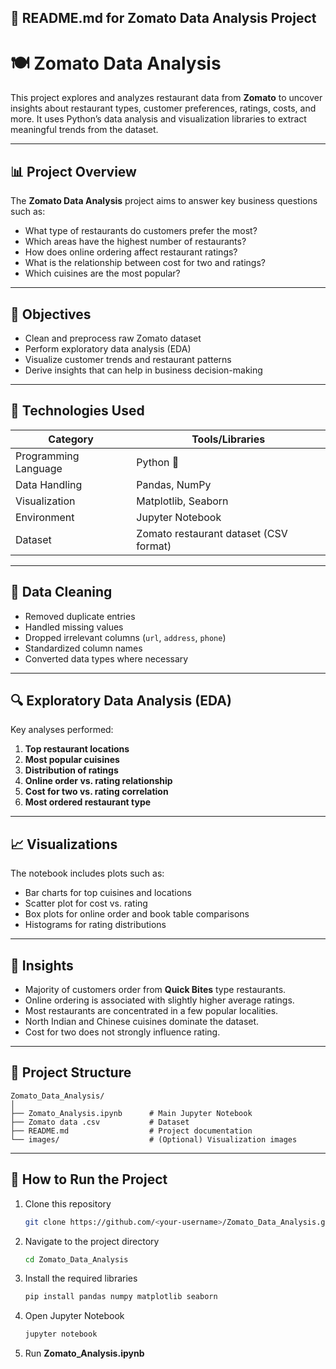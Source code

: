## 🧾 **README.md for Zomato Data Analysis Project**

# 🍽️ Zomato Data Analysis

This project explores and analyzes restaurant data from **Zomato** to uncover insights about restaurant types, customer preferences, ratings, costs, and more.
It uses Python’s data analysis and visualization libraries to extract meaningful trends from the dataset.

---

## 📊 **Project Overview**

The **Zomato Data Analysis** project aims to answer key business questions such as:

* What type of restaurants do customers prefer the most?
* Which areas have the highest number of restaurants?
* How does online ordering affect restaurant ratings?
* What is the relationship between cost for two and ratings?
* Which cuisines are the most popular?

---

## 🧠 **Objectives**

* Clean and preprocess raw Zomato dataset
* Perform exploratory data analysis (EDA)
* Visualize customer trends and restaurant patterns
* Derive insights that can help in business decision-making

---

## 🧰 **Technologies Used**

| Category             | Tools/Libraries                        |
| -------------------- | -------------------------------------- |
| Programming Language | Python 🐍                              |
| Data Handling        | Pandas, NumPy                          |
| Visualization        | Matplotlib, Seaborn                    |
| Environment          | Jupyter Notebook                       |
| Dataset              | Zomato restaurant dataset (CSV format) |

---

## 🧹 **Data Cleaning**

* Removed duplicate entries
* Handled missing values
* Dropped irrelevant columns (`url`, `address`, `phone`)
* Standardized column names
* Converted data types where necessary

---

## 🔍 **Exploratory Data Analysis (EDA)**

Key analyses performed:

1. **Top restaurant locations**
2. **Most popular cuisines**
3. **Distribution of ratings**
4. **Online order vs. rating relationship**
5. **Cost for two vs. rating correlation**
6. **Most ordered restaurant type**

---

## 📈 **Visualizations**

The notebook includes plots such as:

* Bar charts for top cuisines and locations
* Scatter plot for cost vs. rating
* Box plots for online order and book table comparisons
* Histograms for rating distributions

---

## 🏁 **Insights**

* Majority of customers order from **Quick Bites** type restaurants.
* Online ordering is associated with slightly higher average ratings.
* Most restaurants are concentrated in a few popular localities.
* North Indian and Chinese cuisines dominate the dataset.
* Cost for two does not strongly influence rating.

---

## 📂 **Project Structure**

```
Zomato_Data_Analysis/
│
├── Zomato_Analysis.ipynb      # Main Jupyter Notebook
├── Zomato data .csv           # Dataset
├── README.md                  # Project documentation
└── images/                    # (Optional) Visualization images
```

---

## 🚀 **How to Run the Project**

1. Clone this repository

   ```bash
   git clone https://github.com/<your-username>/Zomato_Data_Analysis.git
   ```
2. Navigate to the project directory

   ```bash
   cd Zomato_Data_Analysis
   ```
3. Install the required libraries

   ```bash
   pip install pandas numpy matplotlib seaborn
   ```
4. Open Jupyter Notebook

   ```bash
   jupyter notebook
   ```
5. Run **Zomato_Analysis.ipynb**





